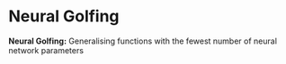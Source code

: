 # Neural Golfing
**Neural Golfing:** Generalising functions with the fewest number of neural network parameters

